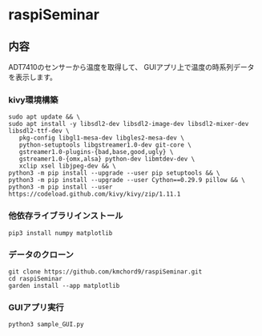 # raspiSeminar

## 内容
ADT7410のセンサーから温度を取得して、
GUIアプリ上で温度の時系列データを表示します。

### kivy環境構築
```
sudo apt update && \
sudo apt install -y libsdl2-dev libsdl2-image-dev libsdl2-mixer-dev libsdl2-ttf-dev \
   pkg-config libgl1-mesa-dev libgles2-mesa-dev \
   python-setuptools libgstreamer1.0-dev git-core \
   gstreamer1.0-plugins-{bad,base,good,ugly} \
   gstreamer1.0-{omx,alsa} python-dev libmtdev-dev \
   xclip xsel libjpeg-dev && \
python3 -m pip install --upgrade --user pip setuptools && \
python3 -m pip install --upgrade --user Cython==0.29.9 pillow && \
python3 -m pip install --user https://codeload.github.com/kivy/kivy/zip/1.11.1

```
### 他依存ライブラリインストール
```
pip3 install numpy matplotlib
```
### データのクローン
```
git clone https://github.com/kmchord9/raspiSeminar.git
cd raspiSeminar
garden install --app matplotlib
```

### GUIアプリ実行
```
python3 sample_GUI.py 
```

